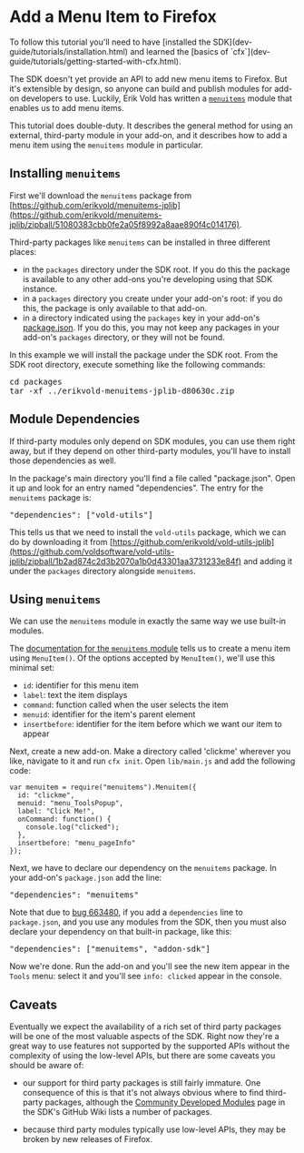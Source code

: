<!-- This Source Code Form is subject to the terms of the Mozilla Public
   - License, v. 2.0. If a copy of the MPL was not distributed with this
   - file, You can obtain one at http://mozilla.org/MPL/2.0/. -->

# Add a Menu Item to Firefox #

<span class="aside">
To follow this tutorial you'll need to have
[installed the SDK](dev-guide/tutorials/installation.html)
and learned the
[basics of `cfx`](dev-guide/tutorials/getting-started-with-cfx.html).
</span>

The SDK doesn't yet provide an API to add new menu items to Firefox.
But it's extensible by design, so anyone can build and publish
modules for add-on developers to use. Luckily, Erik Vold has written
a [`menuitems`](https://github.com/erikvold/menuitems-jplib) module
that enables us to add menu items.

This tutorial does double-duty. It describes the general method for
using an external, third-party module in your add-on, and it
describes how to add a menu item using the `menuitems` module in particular.

## Installing `menuitems` ##

First we'll download the `menuitems` package from
[https://github.com/erikvold/menuitems-jplib](https://github.com/erikvold/menuitems-jplib/zipball/51080383cbb0fe2a05f8992a8aae890f4c014176).

Third-party packages like `menuitems` can be installed in three
different places:

* in the `packages` directory under the SDK root. If you do this the package
is available to any other add-ons you're developing using that SDK instance.
* in a `packages` directory you create under your add-on's root: if you
do this, the package is only available to that add-on.
* in a directory indicated using the `packages` key in
your add-on's [package.json](dev-guide/package-spec.html). If you
do this, you may not keep any packages in your add-on's `packages`
directory, or they will not be found.

In this example we will install the package under the SDK root. From
the SDK root directory, execute something like the following commands:

<pre>
cd packages
tar -xf ../erikvold-menuitems-jplib-d80630c.zip
</pre>

## Module Dependencies ##

If third-party modules only depend on SDK modules, you can use them right
away, but if they depend on other third-party modules, you'll have to install
those dependencies as well.

In the package's main directory you'll find a file called "package.json".
Open it up and look for an entry named "dependencies". The entry for the
`menuitems` package is:

<pre>
"dependencies": ["vold-utils"]
</pre>

This tells us that we need to install the `vold-utils` package,
which we can do by downloading it from
[https://github.com/erikvold/vold-utils-jplib](https://github.com/voldsoftware/vold-utils-jplib/zipball/1b2ad874c2d3b2070a1b0d43301aa3731233e84f)
and adding it under the `packages` directory alongside `menuitems`.

## Using `menuitems` ##

We can use the `menuitems` module in exactly the same way we use built-in
modules.

The [documentation for the `menuitems` module](https://github.com/erikvold/menuitems-jplib/blob/master/docs/menuitems.md)
tells us to create a menu item using `MenuItem()`. Of the options
accepted by `MenuItem()`, we'll use this minimal set:

* `id`: identifier for this menu item
* `label`: text the item displays
* `command`: function called when the user selects the item
* `menuid`: identifier for the item's parent element
* `insertbefore`: identifier for the item before which we want our item to
appear

Next, create a new add-on. Make a directory called 'clickme' wherever you
like, navigate to it and run `cfx init`. Open `lib/main.js` and add the
following code:

    var menuitem = require("menuitems").Menuitem({
      id: "clickme",
      menuid: "menu_ToolsPopup",
      label: "Click Me!",
      onCommand: function() {
        console.log("clicked");
      },
      insertbefore: "menu_pageInfo"
    });

Next, we have to declare our dependency on the `menuitems` package.
In your add-on's `package.json` add the line:

<pre>
"dependencies": "menuitems"
</pre>

Note that due to
[bug 663480](https://bugzilla.mozilla.org/show_bug.cgi?id=663480), if you
add a `dependencies` line to `package.json`, and you use any modules from
the SDK, then you must also declare your dependency on that built-in package,
like this:

<pre>
"dependencies": ["menuitems", "addon-sdk"]
</pre>

Now we're done. Run the add-on and you'll see the new item appear in the
`Tools` menu: select it and you'll see `info: clicked` appear in the
console.

## Caveats ##

Eventually we expect the availability of a rich set of third party packages
will be one of the most valuable aspects of the SDK. Right now they're a great
way to use features not supported by the supported APIs without the
complexity of using the low-level APIs, but there are some caveats you should
be aware of:

* our support for third party packages is still fairly immature. One
consequence of this is that it's not always obvious where to find third-party
packages, although the
[Community Developed Modules](https://github.com/mozilla/addon-sdk/wiki/Community-developed-modules)
page in the SDK's GitHub Wiki lists a number of packages.

* because third party modules typically use low-level APIs, they may be broken
by new releases of Firefox.
